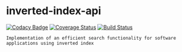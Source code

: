 # inverted-index-api
[![Codacy Badge](https://api.codacy.com/project/badge/Grade/e135572b08d9452c887b38b232cb220f)](https://www.codacy.com/app/tomipaul/inverted-index-api?utm_source=github.com&amp;utm_medium=referral&amp;utm_content=tomipaul/inverted-index-api&amp;utm_campaign=Badge_Grade) [![Coverage Status](https://coveralls.io/repos/github/tomipaul/inverted-index-api/badge.svg?branch=development)](https://coveralls.io/github/tomipaul/inverted-index-api?branch=development) [![Build Status](https://travis-ci.org/tomipaul/inverted-index-api.svg?branch=development)](https://travis-ci.org/tomipaul/inverted-Index-api)

    Implementation of an efficient search functionality for software applications using inverted index